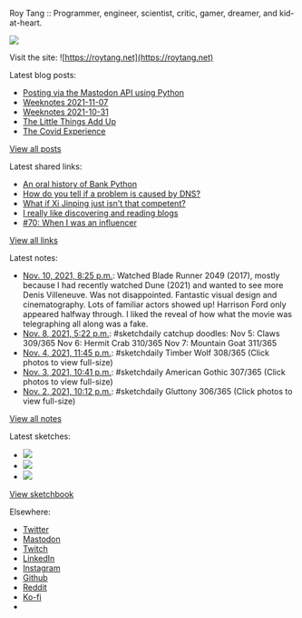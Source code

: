 Roy Tang :: Programmer, engineer, scientist, critic, gamer, dreamer, and kid-at-heart.

![](https://roytang.net/static/img/profile.jpg)

Visit the site: ![https://roytang.net](https://roytang.net)

Latest blog posts:

- [Posting via the Mastodon API using Python](https://roytang.net/2021/11/mastodon-api-python/)
- [Weeknotes 2021-11-07](https://roytang.net/2021/11/weeknotes-11-07/)
- [Weeknotes 2021-10-31](https://roytang.net/2021/10/weeknotes-2021-10-31/)
- [The Little Things Add Up](https://roytang.net/2021/10/little-things-add-up/)
- [The Covid Experience](https://roytang.net/2021/10/covid-experience/)

[View all posts](https://roytang.net/blog)

Latest shared links:

- [An oral history of Bank Python](https://roytang.net/2021/11/an-oral-history-of-bank-python/)
- [How do you tell if a problem is caused by DNS?](https://roytang.net/2021/11/how-do-you-tell-if-a-problem-is-caused-by-dns/)
- [What if Xi Jinping just isn&#x27;t that competent?](https://roytang.net/2021/11/what-if-xi-jinping-just-isnt-that-competent/)
- [I really like discovering and reading blogs](https://roytang.net/2021/11/i-really-like-discovering-and-reading-blogs/)
- [#70: When I was an influencer](https://roytang.net/2021/11/70-when-i-was-an-influencer/)

[View all links](https://roytang.net/links)

Latest notes:

- [Nov. 10, 2021, 8:25 p.m.](https://roytang.net/2021/11/4737c6da7ee142af8b00576b407172a2/): Watched Blade Runner 2049 (2017), mostly because I had recently watched Dune (2021) and wanted to see more Denis Villeneuve. Was not disappointed. Fantastic visual design and cinematography. Lots of familiar actors showed up! Harrison Ford only appeared halfway through. I liked the reveal of how what the movie was telegraphing all along was a fake.
- [Nov. 8, 2021, 5:22 p.m.](https://roytang.net/2021/11/0c006ef7ac2c5675e30b3217041e0787/): #sketchdaily catchup doodles: Nov 5: Claws 309/365 Nov 6: Hermit Crab 310/365 Nov 7: Mountain Goat 311/365
- [Nov. 4, 2021, 11:45 p.m.](https://roytang.net/2021/11/1456286540640833536/): #sketchdaily Timber Wolf 308/365 (Click photos to view full-size)
- [Nov. 3, 2021, 10:41 p.m.](https://roytang.net/2021/11/1455907869543387142/): #sketchdaily American Gothic 307/365 (Click photos to view full-size)
- [Nov. 2, 2021, 10:12 p.m.](https://roytang.net/2021/11/1455538392767270922/): #sketchdaily Gluttony 306/365 (Click photos to view full-size)

[View all notes](https://roytang.net/notes)

Latest sketches:


- ![](https://roytang.net/media/cache/27/21/27211afbeac5fd8d3b52dbaff8704fe6.jpg)
- ![](https://roytang.net/media/cache/b0/46/b04628e51127bb8abded06db83883948.jpg)
- ![](https://roytang.net/media/cache/8f/4f/8f4f9e31d09624603608ab21a94753cc.jpg)

[View sketchbook](https://roytang.net/albums/sketchbook)


Elsewhere:

- [Twitter](https://twitter.com/roytang)
- [Mastodon](https://mastodon.technology/@roytang)
- [Twitch](https://twitch.tv/twitchyroy)
- [LinkedIn](https://www.linkedin.com/in/roytang)
- [Instagram](https://instagram.com/roytang0400)
- [Github](https://github.com/roytang)
- [Reddit](https://reddit.com/u/hungryroy)
- [Ko-fi](https://ko-fi.com/roytang)
- [](mailto:hello@roytang.net)